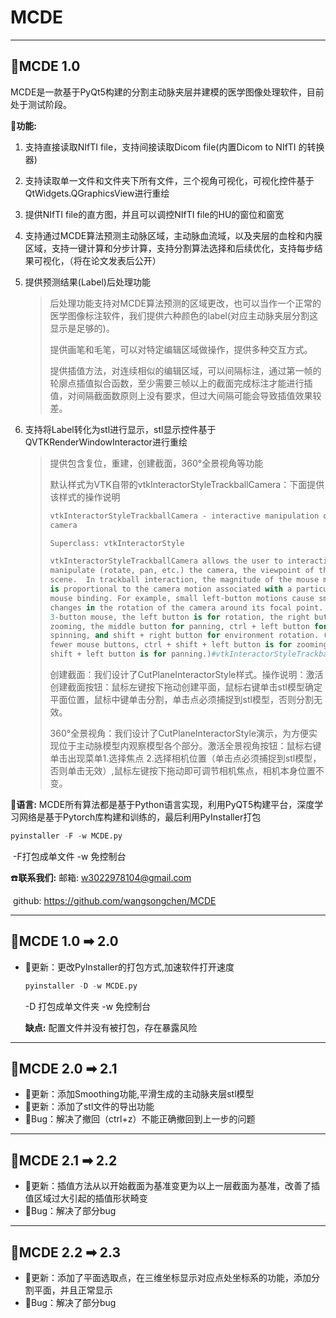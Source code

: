 # MCDE

***

## :memo:MCDE 1.0

MCDE是一款基于PyQt5构建的分割主动脉夹层并建模的医学图像处理软件，目前处于测试阶段。

:apple:**功能:**

1. 支持直接读取NIfTI file，支持间接读取Dicom file(内置Dicom to NIfTI 的转换器)

2. 支持读取单一文件和文件夹下所有文件，三个视角可视化，可视化控件基于QtWidgets.QGraphicsView进行重绘

3. 提供NIfTI file的直方图，并且可以调控NIfTI file的HU的窗位和窗宽

4. 支持通过MCDE算法预测主动脉区域，主动脉血流域，以及夹层的血栓和内膜区域，支持一键计算和分步计算，支持分割算法选择和后续优化，支持每步结果可视化，（将在论文发表后公开）

5. 提供预测结果(Label)后处理功能

   > 后处理功能支持对MCDE算法预测的区域更改，也可以当作一个正常的医学图像标注软件，我们提供六种颜色的label(对应主动脉夹层分割这显示是足够的)。
   >
   > 提供画笔和毛笔，可以对特定编辑区域做操作，提供多种交互方式。
   >
   > 提供插值方法，对连续相似的编辑区域，可以间隔标注，通过第一帧的轮廓点插值拟合函数，至少需要三帧以上的截面完成标注才能进行插值，对间隔截面数原则上没有要求，但过大间隔可能会导致插值效果较差。

 6. 支持将Label转化为stl进行显示，stl显示控件基于QVTKRenderWindowInteractor进行重绘

    >提供包含复位，重建，创建截面，360°全景视角等功能
    >
    >默认样式为VTK自带的vtkInteractorStyleTrackballCamera：下面提供该样式的操作说明
    >
    >```python
    >vtkInteractorStyleTrackballCamera - interactive manipulation of the
    >camera
    >
    >Superclass: vtkInteractorStyle
    >
    >vtkInteractorStyleTrackballCamera allows the user to interactively
    >manipulate (rotate, pan, etc.) the camera, the viewpoint of the
    >scene.  In trackball interaction, the magnitude of the mouse motion
    >is proportional to the camera motion associated with a particular
    >mouse binding. For example, small left-button motions cause small
    >changes in the rotation of the camera around its focal point. For a
    >3-button mouse, the left button is for rotation, the right button for
    >zooming, the middle button for panning, ctrl + left button for
    >spinning, and shift + right button for environment rotation. (With
    >fewer mouse buttons, ctrl + shift + left button is for zooming, and
    >shift + left button is for panning.)#vtkInteractorStyleTrackballCamera样式 操作的官方说明								
    >```
    >
    >创建截面：我们设计了CutPlaneInteractorStyle样式。操作说明：激活创建截面按钮：鼠标左键按下拖动创建平面，鼠标右键单击stl模型确定平面位置，鼠标中键单击分割，单击点必须捕捉到stl模型，否则分割无效。
    >
    >360°全景视角：我们设计了CutPlaneInteractorStyle演示，为方便实现位于主动脉模型内观察模型各个部分。激活全景视角按钮：鼠标右键单击出现菜单1.选择焦点 2.选择相机位置（单击点必须捕捉到stl模型，否则单击无效）,鼠标左键按下拖动即可调节相机焦点，相机本身位置不变。 

:baby_chick:**语言:** MCDE所有算法都是基于Python语言实现，利用PyQT5构建平台，深度学习网络是基于Pytorch库构建和训练的，最后利用PyInstaller打包

```py
pyinstaller -F -w MCDE.py
```

​		-F打包成单文件 -w 免控制台

:phone:**联系我们:** 邮箱: w3022978104@gmail.com

​					   github: https://github.com/wangsongchen/MCDE



***

## :memo:MCDE 1.0 ➡ 2.0

* :nail_care:更新：更改PyInstaller的打包方式,加速软件打开速度

  ```python
  pyinstaller -D -w MCDE.py
  ```

  -D 打包成单文件夹 -w 免控制台

  **缺点:** 配置文件并没有被打包，存在暴露风险 

***

## :memo:MCDE 2.0 ➡ 2.1

* :nail_care:更新：添加Smoothing功能,平滑生成的主动脉夹层stl模型
* :nail_care:更新：添加了stl文件的导出功能
* :bug:Bug：解决了撤回（ctrl+z）不能正确撤回到上一步的问题

***

## :memo:MCDE 2.1 ➡ 2.2

* :nail_care:更新：插值方法从以开始截面为基准变更为以上一层截面为基准，改善了插值区域过大引起的插值形状畸变
* :bug:Bug：解决了部分bug

***

## :memo:MCDE 2.2 ➡ 2.3

* :nail_care:更新：添加了平面选取点，在三维坐标显示对应点处坐标系的功能，添加分割平面，并且正常显示
* :bug:Bug：解决了部分bug





